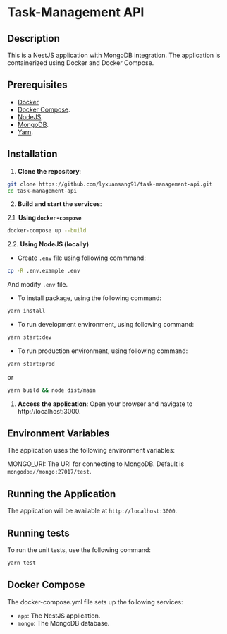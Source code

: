 # Task-Management API

## Description

This is a NestJS application with MongoDB integration. The application is containerized using Docker and Docker Compose.

## Prerequisites

- [Docker](https://www.docker.com/get-started)
- [Docker Compose](https://docs.docker.com/compose/install/).
- [NodeJS](https://nodejs.org/en).
- [MongoDB](https://www.mongodb.com/).
- [Yarn](https://yarnpkg.com/).

## Installation

1. **Clone the repository**:

```sh
git clone https://github.com/lyxuansang91/task-management-api.git
cd task-management-api
```

2. **Build and start the services**:

2.1. **Using `docker-compose`**

```sh
docker-compose up --build
```

2.2. **Using NodeJS (locally)**

- Create `.env` file using following commmand:

```sh
cp -R .env.example .env
```

And modify `.env` file.

- To install package, using the following command:

```sh
yarn install
```

- To run development environment, using following command:

```sh
yarn start:dev
```

- To run production environment, using following command:

```sh
yarn start:prod
```

or

```sh
yarn build && node dist/main
```

1. **Access the application**: Open your browser and navigate to http://localhost:3000.

## Environment Variables

The application uses the following environment variables:

MONGO_URI: The URI for connecting to MongoDB. Default is `mongodb://mongo:27017/test`.

## Running the Application

The application will be available at `http://localhost:3000`.

## Running tests

To run the unit tests, use the following command:

```sh
yarn test
```

## Docker Compose

The docker-compose.yml file sets up the following services:

- `app`: The NestJS application.
- `mongo`: The MongoDB database.
